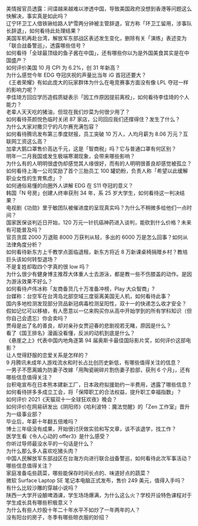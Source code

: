 美情报官员透露：间谍越来越难以渗透中国，导致美国政府没想到香港等问题这么快解决，事实真是如此吗？  
辽宁环卫工人借铁锹给路人铲雪两分钟被主管辞退，官方称「环卫工留用，涉事队长辞退」，如何看待此处理结果？  
美国军机再赴台湾，解放军东部战区表述发生变化，删除有关「演练」表述变为「联合战备警巡」，透露哪些信号？  
如何看待「全球最顶级的鱼子酱在中国」，还有哪些你以为是外国美食其实是在中国盛产？  
如何评价美国 10 月 CPI 为 6.2%，创 31 年新高？  
为什么感觉今年 EDG 夺冠庆祝的声量比当年 iG 首冠还要大？  
《王者荣耀》有如此庞大的玩家群体为什么在电竞赛事方面没有像 LPL 夺冠一样的影响力呢？  
李佳琦方回应学历造假质疑表示「因工作原因提前离校」，如何看待李佳琦的个人能力？  
老辈人天天吃的猪油，但现在我们炒菜为何很少用了？  
如何看待茶颜悦色临时关闭 87 家店，公司回应我们还撑得住？发生了什么？  
为什么大家对撒贝宁的凡尔赛充满包容？  
如何看待腾讯发布第三季度财报，员工突破 10 万人，人均月薪为 8.06 万元？互联网工资这么高？  
加拿大鹅口罩售价高达千元，这是「智商税」吗？它与普通口罩有何区别？  
明年一二月我国或发生极端寒潮现象，会带来哪些影响？  
为什么有的人明明很虚伪却感觉其人缘很好，而有的人明明很善良却感觉被孤立？  
如何看待上海一公司奖励了首个三胎员工 100 罐奶粉，负责人称「希望以此缓解职业女性的生育焦虑」？  
如何通俗易懂的向圈外人讲解 EDG 在 S11 夺冠的意义？  
韩国「N 号房」创建人终审获刑 34 年，系 25 岁大学生，如何看待这一判决结果？  
电视剧《功勋》里于敏团队被催进度的呈现真实吗？为什么不稍微多给他们一点时间？  
国家医保谈判近日开始，120 万元一针抗癌神药进入谈判，能砍到什么价格？未来有可能普及吗？  
官员贪腐 2000 万退赃 8000 万获判从轻，多出的 6000 万是怎么回事？如何从法律角度分析？  
如何看待新东方上千教学点面临退租，新东方将近 8 万新课桌椅捐赠乡村？教培巨头该如何转型退场？  
不是复姓却取四个字真的很 low 吗？  
为什么很少有健身博主推荐大体重人士去游泳，都是教一些不伤膝盖的动作。是因为游泳效果不好么？  
如何看待卢伟冰称「友商备货几十万准备冲榜，Play 大众智商」?  
台媒称：台空军在台湾岛北部空域三度驱离美国无人机，如何看待此事？  
国内多地检测发现部分货品新冠病毒检测呈阳性，双十一的快递怎么收才安全？  
假如记忆可以移植，有人愿意以一亿来购买你从高中开始学到的所有学科知识（但你自己会遗忘）你会卖吗？  
贾母是出了名的善良，却对亲孙女贾迎春的悲剧视若无睹，原因是什么？  
看了《国王排名》漫画没看懂，反派的动机到底是什么？  
《悬崖之上》代表中国内地角逐第 94 届奥斯卡最佳国际影片奖，如何评价这部电影？  
让人觉得舒服的恋爱关系是怎样的？  
9 月腾讯未成年人游戏流水和时长占比创历史新低，有哪些值得关注的信息？  
一男子不愿离婚为防妻子改嫁「用陶瓷碗碎片割伤妻子脸部，获刑 6 个月」，还有哪些信息值得关注？  
台积电宣布在日本熊本建新工厂，日本政府拟援助约一半费用，透露了哪些信息？  
如何看待拼多多成立工会，将「保障职工的合法权益，提升职工幸福指数」？  
如何评价 2021《天猫双十一全球狂欢夜》晚会？  
如何评价在网易研发出《阴阳师》《哈利波特：魔法觉醒》的「Zen 工作室」晋升为一级事业部？  
毕业后，年薪十年翻五倍难吗？  
博士三年级没有成果，开始很讨厌做实验和写文章，该不该退学，找工作？  
医学生看《令人心动的 offer3》是什么感受？  
你听过导师最没水平的一句话是什么？  
为什么那么多人喜欢吃猪头肉？  
中国人民解放军东部战区在台海方向进行联合战备警巡，如何看待此次军事活动？哪些信息值得关注？  
家庭准备屯些蔬菜，哪些能保存时间长点的、味道好点的蔬菜？  
微软 Surface Laptop SE 笔记本电脑正式发布，售价 249 美元，值得入手吗？  
有什么比较沙雕的穿越小说吗？  
陕西一大学开设酿啤酒课，学生场场爆满，为什么这么火？学校开设特色课程对于学生成长具有哪些积极意义？  
为什么有些人炒股十年二十年水平不如炒了一年两年的人？  
没有阳台的房子，冬季有哪些晾衣服的妙招？  
